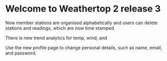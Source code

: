 Welcome to Weathertop 2 release 3
==============================

Now member stations are organised alphabetically and users can delete stations and readings, which are now time stamped.

There is new trend analytics for temp, wind, and 

Use the new profile page to change personal details, such as name, email, and password.